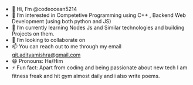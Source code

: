 - 👋 Hi, I’m @codeocean5214
- 👀 I’m interested in Competetive Programming using C++ , Backend Web Development (using both python and JS)
- 🌱 I’m currently learning Nodes Js and Similar technologies and building Projects on them. 
- 💞️ I’m looking to collaborate on 
- 📫 You can reach out to me through my email git.adityamishra@gmail.com
- 😄 Pronouns: He/Him
- ⚡ Fun fact: Apart from coding and being passionate about new tech I  am fitness freak and hit gym almost daily and i also write poems.
   

<!---
codeocean5214/codeocean5214 is a ✨ special ✨ repository because its `README.md` (this file) appears on your GitHub profile.
You can click the Preview link to take a look at your changes.
--->
